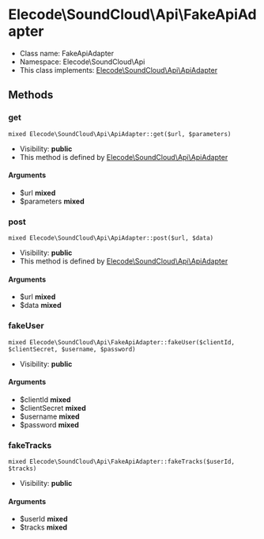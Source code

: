 Elecode\SoundCloud\Api\FakeApiAdapter
===============






* Class name: FakeApiAdapter
* Namespace: Elecode\SoundCloud\Api
* This class implements: [Elecode\SoundCloud\Api\ApiAdapter](Elecode-SoundCloud-Api-ApiAdapter.md)






Methods
-------


### get

    mixed Elecode\SoundCloud\Api\ApiAdapter::get($url, $parameters)





* Visibility: **public**
* This method is defined by [Elecode\SoundCloud\Api\ApiAdapter](Elecode-SoundCloud-Api-ApiAdapter.md)


#### Arguments
* $url **mixed**
* $parameters **mixed**



### post

    mixed Elecode\SoundCloud\Api\ApiAdapter::post($url, $data)





* Visibility: **public**
* This method is defined by [Elecode\SoundCloud\Api\ApiAdapter](Elecode-SoundCloud-Api-ApiAdapter.md)


#### Arguments
* $url **mixed**
* $data **mixed**



### fakeUser

    mixed Elecode\SoundCloud\Api\FakeApiAdapter::fakeUser($clientId, $clientSecret, $username, $password)





* Visibility: **public**


#### Arguments
* $clientId **mixed**
* $clientSecret **mixed**
* $username **mixed**
* $password **mixed**



### fakeTracks

    mixed Elecode\SoundCloud\Api\FakeApiAdapter::fakeTracks($userId, $tracks)





* Visibility: **public**


#### Arguments
* $userId **mixed**
* $tracks **mixed**


